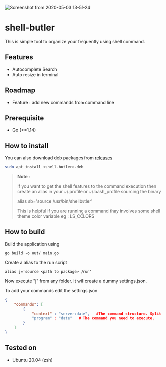 ![Screenshot from 2020-05-03 13-51-24](https://user-images.githubusercontent.com/462648/80909535-bd37cf80-8d46-11ea-8658-af760b359791.png)

# shell-butler

This is simple tool to organize your frequently using shell command. 

## Features

* Autocomplete Search
* Auto resize in terminal


## Roadmap

* Feature : add new commands from command line 

## Prerequisite
- Go (>=1.14)

## How to install

You can also download deb packages from [releases](https://github.com/vinodsr/shell-butler/releases/)

```bash
sudo apt install <shell-butler>.deb
```
>
>
> **Note** : 
> 
> If you want to get the shell features to the command execution then create an alias in your ~/.profile or ~/.bash_profile sourcing the binary
> 
> alias sb='source /usr/bin/shellbutler'
>
> This is helpful if you are running a command thay involves some shell theme color variable eg : LS_COLORS
>
>


## How to build

Build the application using

```
go build -o out/ main.go
```

Create a alias to the run script 

```
alias j='source <path to package> /run'
```


Now execute "j" from any folder. It will create a dummy settings.json. 

To add your commands edit the settings.json

```json
{
    "commands": [
        {
            "context" : "server:date",   #The command structure. Split levels by :
            "program" : "date"   # The command you need to execute.
        }
    ]
}
```

## Tested on

* Ubuntu 20.04 (zsh)
